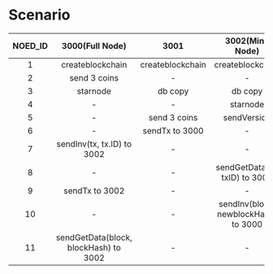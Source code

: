 # Scenario

| NOED_ID |            3000(Full Node)            |       3001       |           3002(Mine Node)            |
| :-----: | :-----------------------------------: | :--------------: | :----------------------------------: |
|    1    |           createblockchain            | createblockchain |           createblockchain           |
|    2    |             send 3 coins              |        -         |                  -                   |
|    3    |               starnode                |     db copy      |               db copy                |
|    4    |                   -                   |        -         |               starnode               |
|    5    |                   -                   |   send 3 coins   |             sendVersion              |
|    6    |                   -                   |  sendTx to 3000  |                  -                   |
|    7    |      sendInv(tx, tx.ID) to 3002       |        -         |                  -                   |
|    8    |                   -                   |        -         |    sendGetData(tx, txID) to 3000     |
|    9    |            sendTx to 3002             |        -         |                  -                   |
|   10    |                   -                   |        -         | sendInv(block, newblockHash) to 3000 |
|   11    | sendGetData(block, blockHash) to 3002 |        -         |                  -                   |
